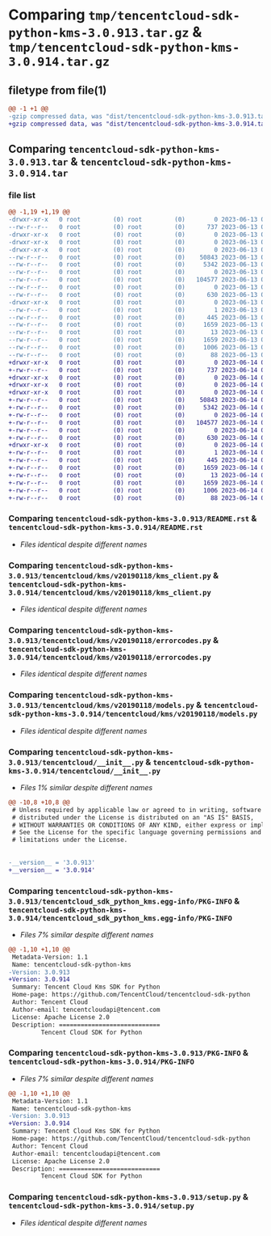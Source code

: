 # Comparing `tmp/tencentcloud-sdk-python-kms-3.0.913.tar.gz` & `tmp/tencentcloud-sdk-python-kms-3.0.914.tar.gz`

## filetype from file(1)

```diff
@@ -1 +1 @@
-gzip compressed data, was "dist/tencentcloud-sdk-python-kms-3.0.913.tar", last modified: Tue Jun 13 02:14:08 2023, max compression
+gzip compressed data, was "dist/tencentcloud-sdk-python-kms-3.0.914.tar", last modified: Wed Jun 14 00:29:08 2023, max compression
```

## Comparing `tencentcloud-sdk-python-kms-3.0.913.tar` & `tencentcloud-sdk-python-kms-3.0.914.tar`

### file list

```diff
@@ -1,19 +1,19 @@
-drwxr-xr-x   0 root         (0) root         (0)        0 2023-06-13 02:14:08.000000 tencentcloud-sdk-python-kms-3.0.913/
--rw-r--r--   0 root         (0) root         (0)      737 2023-06-13 02:14:08.000000 tencentcloud-sdk-python-kms-3.0.913/README.rst
-drwxr-xr-x   0 root         (0) root         (0)        0 2023-06-13 02:14:08.000000 tencentcloud-sdk-python-kms-3.0.913/tencentcloud/
-drwxr-xr-x   0 root         (0) root         (0)        0 2023-06-13 02:14:08.000000 tencentcloud-sdk-python-kms-3.0.913/tencentcloud/kms/
-drwxr-xr-x   0 root         (0) root         (0)        0 2023-06-13 02:14:08.000000 tencentcloud-sdk-python-kms-3.0.913/tencentcloud/kms/v20190118/
--rw-r--r--   0 root         (0) root         (0)    50843 2023-06-13 02:14:08.000000 tencentcloud-sdk-python-kms-3.0.913/tencentcloud/kms/v20190118/kms_client.py
--rw-r--r--   0 root         (0) root         (0)     5342 2023-06-13 02:14:08.000000 tencentcloud-sdk-python-kms-3.0.913/tencentcloud/kms/v20190118/errorcodes.py
--rw-r--r--   0 root         (0) root         (0)        0 2023-06-13 02:14:08.000000 tencentcloud-sdk-python-kms-3.0.913/tencentcloud/kms/v20190118/__init__.py
--rw-r--r--   0 root         (0) root         (0)   104577 2023-06-13 02:14:08.000000 tencentcloud-sdk-python-kms-3.0.913/tencentcloud/kms/v20190118/models.py
--rw-r--r--   0 root         (0) root         (0)        0 2023-06-13 02:14:08.000000 tencentcloud-sdk-python-kms-3.0.913/tencentcloud/kms/__init__.py
--rw-r--r--   0 root         (0) root         (0)      630 2023-06-13 02:14:08.000000 tencentcloud-sdk-python-kms-3.0.913/tencentcloud/__init__.py
-drwxr-xr-x   0 root         (0) root         (0)        0 2023-06-13 02:14:08.000000 tencentcloud-sdk-python-kms-3.0.913/tencentcloud_sdk_python_kms.egg-info/
--rw-r--r--   0 root         (0) root         (0)        1 2023-06-13 02:14:08.000000 tencentcloud-sdk-python-kms-3.0.913/tencentcloud_sdk_python_kms.egg-info/dependency_links.txt
--rw-r--r--   0 root         (0) root         (0)      445 2023-06-13 02:14:08.000000 tencentcloud-sdk-python-kms-3.0.913/tencentcloud_sdk_python_kms.egg-info/SOURCES.txt
--rw-r--r--   0 root         (0) root         (0)     1659 2023-06-13 02:14:08.000000 tencentcloud-sdk-python-kms-3.0.913/tencentcloud_sdk_python_kms.egg-info/PKG-INFO
--rw-r--r--   0 root         (0) root         (0)       13 2023-06-13 02:14:08.000000 tencentcloud-sdk-python-kms-3.0.913/tencentcloud_sdk_python_kms.egg-info/top_level.txt
--rw-r--r--   0 root         (0) root         (0)     1659 2023-06-13 02:14:08.000000 tencentcloud-sdk-python-kms-3.0.913/PKG-INFO
--rw-r--r--   0 root         (0) root         (0)     1006 2023-06-13 02:14:08.000000 tencentcloud-sdk-python-kms-3.0.913/setup.py
--rw-r--r--   0 root         (0) root         (0)       88 2023-06-13 02:14:08.000000 tencentcloud-sdk-python-kms-3.0.913/setup.cfg
+drwxr-xr-x   0 root         (0) root         (0)        0 2023-06-14 00:29:08.000000 tencentcloud-sdk-python-kms-3.0.914/
+-rw-r--r--   0 root         (0) root         (0)      737 2023-06-14 00:29:08.000000 tencentcloud-sdk-python-kms-3.0.914/README.rst
+drwxr-xr-x   0 root         (0) root         (0)        0 2023-06-14 00:29:08.000000 tencentcloud-sdk-python-kms-3.0.914/tencentcloud/
+drwxr-xr-x   0 root         (0) root         (0)        0 2023-06-14 00:29:08.000000 tencentcloud-sdk-python-kms-3.0.914/tencentcloud/kms/
+drwxr-xr-x   0 root         (0) root         (0)        0 2023-06-14 00:29:08.000000 tencentcloud-sdk-python-kms-3.0.914/tencentcloud/kms/v20190118/
+-rw-r--r--   0 root         (0) root         (0)    50843 2023-06-14 00:29:08.000000 tencentcloud-sdk-python-kms-3.0.914/tencentcloud/kms/v20190118/kms_client.py
+-rw-r--r--   0 root         (0) root         (0)     5342 2023-06-14 00:29:08.000000 tencentcloud-sdk-python-kms-3.0.914/tencentcloud/kms/v20190118/errorcodes.py
+-rw-r--r--   0 root         (0) root         (0)        0 2023-06-14 00:29:08.000000 tencentcloud-sdk-python-kms-3.0.914/tencentcloud/kms/v20190118/__init__.py
+-rw-r--r--   0 root         (0) root         (0)   104577 2023-06-14 00:29:08.000000 tencentcloud-sdk-python-kms-3.0.914/tencentcloud/kms/v20190118/models.py
+-rw-r--r--   0 root         (0) root         (0)        0 2023-06-14 00:29:08.000000 tencentcloud-sdk-python-kms-3.0.914/tencentcloud/kms/__init__.py
+-rw-r--r--   0 root         (0) root         (0)      630 2023-06-14 00:29:08.000000 tencentcloud-sdk-python-kms-3.0.914/tencentcloud/__init__.py
+drwxr-xr-x   0 root         (0) root         (0)        0 2023-06-14 00:29:08.000000 tencentcloud-sdk-python-kms-3.0.914/tencentcloud_sdk_python_kms.egg-info/
+-rw-r--r--   0 root         (0) root         (0)        1 2023-06-14 00:29:08.000000 tencentcloud-sdk-python-kms-3.0.914/tencentcloud_sdk_python_kms.egg-info/dependency_links.txt
+-rw-r--r--   0 root         (0) root         (0)      445 2023-06-14 00:29:08.000000 tencentcloud-sdk-python-kms-3.0.914/tencentcloud_sdk_python_kms.egg-info/SOURCES.txt
+-rw-r--r--   0 root         (0) root         (0)     1659 2023-06-14 00:29:08.000000 tencentcloud-sdk-python-kms-3.0.914/tencentcloud_sdk_python_kms.egg-info/PKG-INFO
+-rw-r--r--   0 root         (0) root         (0)       13 2023-06-14 00:29:08.000000 tencentcloud-sdk-python-kms-3.0.914/tencentcloud_sdk_python_kms.egg-info/top_level.txt
+-rw-r--r--   0 root         (0) root         (0)     1659 2023-06-14 00:29:08.000000 tencentcloud-sdk-python-kms-3.0.914/PKG-INFO
+-rw-r--r--   0 root         (0) root         (0)     1006 2023-06-14 00:29:08.000000 tencentcloud-sdk-python-kms-3.0.914/setup.py
+-rw-r--r--   0 root         (0) root         (0)       88 2023-06-14 00:29:08.000000 tencentcloud-sdk-python-kms-3.0.914/setup.cfg
```

### Comparing `tencentcloud-sdk-python-kms-3.0.913/README.rst` & `tencentcloud-sdk-python-kms-3.0.914/README.rst`

 * *Files identical despite different names*

### Comparing `tencentcloud-sdk-python-kms-3.0.913/tencentcloud/kms/v20190118/kms_client.py` & `tencentcloud-sdk-python-kms-3.0.914/tencentcloud/kms/v20190118/kms_client.py`

 * *Files identical despite different names*

### Comparing `tencentcloud-sdk-python-kms-3.0.913/tencentcloud/kms/v20190118/errorcodes.py` & `tencentcloud-sdk-python-kms-3.0.914/tencentcloud/kms/v20190118/errorcodes.py`

 * *Files identical despite different names*

### Comparing `tencentcloud-sdk-python-kms-3.0.913/tencentcloud/kms/v20190118/models.py` & `tencentcloud-sdk-python-kms-3.0.914/tencentcloud/kms/v20190118/models.py`

 * *Files identical despite different names*

### Comparing `tencentcloud-sdk-python-kms-3.0.913/tencentcloud/__init__.py` & `tencentcloud-sdk-python-kms-3.0.914/tencentcloud/__init__.py`

 * *Files 1% similar despite different names*

```diff
@@ -10,8 +10,8 @@
 # Unless required by applicable law or agreed to in writing, software
 # distributed under the License is distributed on an "AS IS" BASIS,
 # WITHOUT WARRANTIES OR CONDITIONS OF ANY KIND, either express or implied.
 # See the License for the specific language governing permissions and
 # limitations under the License.
 
 
-__version__ = '3.0.913'
+__version__ = '3.0.914'
```

### Comparing `tencentcloud-sdk-python-kms-3.0.913/tencentcloud_sdk_python_kms.egg-info/PKG-INFO` & `tencentcloud-sdk-python-kms-3.0.914/tencentcloud_sdk_python_kms.egg-info/PKG-INFO`

 * *Files 7% similar despite different names*

```diff
@@ -1,10 +1,10 @@
 Metadata-Version: 1.1
 Name: tencentcloud-sdk-python-kms
-Version: 3.0.913
+Version: 3.0.914
 Summary: Tencent Cloud Kms SDK for Python
 Home-page: https://github.com/TencentCloud/tencentcloud-sdk-python
 Author: Tencent Cloud
 Author-email: tencentcloudapi@tencent.com
 License: Apache License 2.0
 Description: ============================
         Tencent Cloud SDK for Python
```

### Comparing `tencentcloud-sdk-python-kms-3.0.913/PKG-INFO` & `tencentcloud-sdk-python-kms-3.0.914/PKG-INFO`

 * *Files 7% similar despite different names*

```diff
@@ -1,10 +1,10 @@
 Metadata-Version: 1.1
 Name: tencentcloud-sdk-python-kms
-Version: 3.0.913
+Version: 3.0.914
 Summary: Tencent Cloud Kms SDK for Python
 Home-page: https://github.com/TencentCloud/tencentcloud-sdk-python
 Author: Tencent Cloud
 Author-email: tencentcloudapi@tencent.com
 License: Apache License 2.0
 Description: ============================
         Tencent Cloud SDK for Python
```

### Comparing `tencentcloud-sdk-python-kms-3.0.913/setup.py` & `tencentcloud-sdk-python-kms-3.0.914/setup.py`

 * *Files identical despite different names*


